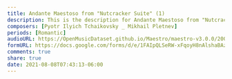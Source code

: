 ```yaml
---
title: Andante Maestoso from "Nutcracker Suite" (1)
description: This is the description for Andante Maestoso from "Nutcracker Suite" by Pyotr Ilyich Tchaikovsky _ Mikhail Pletnev
composers: [Pyotr Ilyich Tchaikovsky _ Mikhail Pletnev]
periods: [Romantic]
audioURL: https://OpenMusicDataset.github.io/Maestro/maestro-v3.0.0/2008/MIDI-Unprocessed_02_R2_2008_01-05_ORIG_MID--AUDIO_02_R2_2008_wav--5.midi
formURL: https://docs.google.com/forms/d/e/1FAIpQLSeRW-xFqoyH8nAlshaBAzFpRoiNL3FV6rTz6EFA9DbuGdyfJQ/viewform
comments: true
share: true
date: 2021-08-08T07:43:13-06:00
---
```

